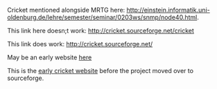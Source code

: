Cricket mentioned alongside MRTG here: http://einstein.informatik.uni-oldenburg.de/lehre/semester/seminar/0203ws/snmp/node40.html.

This link here doesn;t work: http://cricket.sourceforge.net/cricket

This link does work: http://cricket.sourceforge.net/

May be an early website [here](https://web.archive.org/web/19980915000000*/http://www.munitions.com/~jra)

This is the [early cricket website](https://web.archive.org/web/19991006023038/http://www.munitions.com/~jra/cricket/) before the project moved over to sourceforge.
